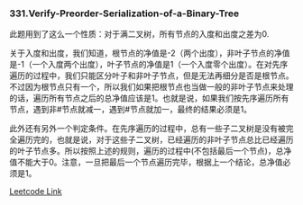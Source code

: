 ### 331.Verify-Preorder-Serialization-of-a-Binary-Tree

此题用到了这么一个性质：对于满二叉树，所有节点的入度和出度之差为0. 

关于入度和出度，我们知道，根节点的净值是-2（两个出度），非叶子节点的净值是-1（一个入度两个出度），叶子节点的净值是1（一个入度零个出度）。在对先序遍历的过程中，我们只能区分叶子和非叶子节点，但是无法再细分是否是根节点。不过因为根节点只有一个，所以我们如果把根节点也当做一般的非叶子节点来处理的话，遍历所有节点之后的总净值应该是1。也就是说，如果我们按先序遍历所有节点，遇到非#节点就减一，遇到#节点就加一，最终的结果必须是1。

此外还有另外一个判定条件。在先序遍历的过程中，总有一些子二叉树是没有被完全遍历完的，也就是说，对于这些子二叉树，已经遍历的非叶子节点总比已经遍历的叶子节点多。所以按照上述的规则，遍历的过程中(不包括最后一个节点)，总净值不能大于0。注意，一旦把最后一个节点遍历完毕，根据上一个结论，总净值必须是1。


[Leetcode Link](https://leetcode.com/problems/verify-preorder-serialization-of-a-binary-tree)